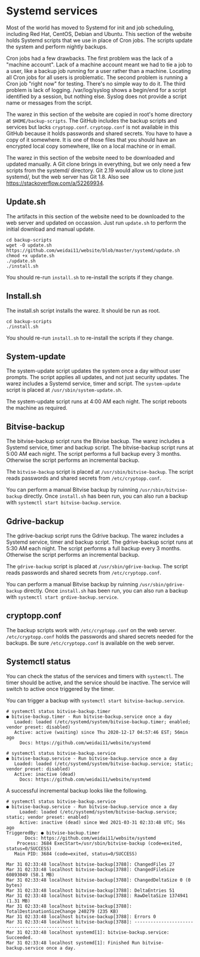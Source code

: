 # Systemd services

Most of the world has moved to Systemd for init and job scheduling, including Red Hat, CentOS, Debian and Ubuntu. This section of the website holds Systemd scripts that we use in place of Cron jobs. The scripts update the system and perform nightly backups.

Cron jobs had a few drawbacks. The first problem was the lack of a "machine account". Lack of a machine account meant we had to tie a job to a user, like a backup job running for a user rather than a machine. Locating all Cron jobs for all users is problematic. The second problem is running a Cron job "right now" for testing. There's no simple way to do it. The third problem is lack of logging. /var/log/syslog shows a begin/end for a script identified by a session, but nothing else. Syslog does not provide a script name or messages from the script.

The warez in this section of the website are copied in root's home directory at `$HOME/backup-scripts`. The GitHub includes the backup scripts and services but lacks `cryptopp.conf`. `cryptopp.conf` is not available in this GitHub because it holds passwords and shared secrets. You have to have a copy of it somewhere. It is one of those files that you should have an encrypted local copy somewhere, like on a local machine or in email.

The warez in this section of the website need to be downloaded and updated manually. A Git clone brings in everything, but we only need a few scripts from the systemd/ directory. Git 2.19 would allow us to clone just systemd/, but the web server has Git 1.8. Also see https://stackoverflow.com/a/52269934.

## Update.sh

The artifacts in this section of the website need to be downloaded to the web server and updated on occassion. Just run `update.sh` to perform the initial download and manual update.

```
cd backup-scripts
wget -O update.sh https://github.com/weidai11/website/blob/master/systemd/update.sh
chmod +x update.sh
./update.sh
./install.sh
```

You should re-run `install.sh` to re-install the scripts if they change.

## Install.sh

The install.sh script installs the warez. It should be run as root.

```
cd backup-scripts
./install.sh
```

You should re-run `install.sh` to re-install the scripts if they change.

## System-update

The system-update script updates the system once a day without user prompts. The script applies all updates, and not just security updates. The warez includes a Systemd service, timer and script. The `system-update` script is placed at `/usr/sbin/system-update.sh`.

The system-update script runs at 4:00 AM each night. The script reboots the machine as required.

## Bitvise-backup

The bitvise-backup script runs the Bitvise backup. The warez includes a Systemd service, timer and backup script. The bitvise-backup script runs at 5:00 AM each night. The script performs a full backup every 3 months. Otherwise the script performs an incremental backup.

The `bitvise-backup` script is placed at `/usr/sbin/bitvise-backup`. The script reads passwords and shared secrets from `/etc/cryptopp.conf`.

You can perform a manual Bitvise backup by ruinning `/usr/sbin/bitvise-backup` directly. Once `install.sh` has been run, you can also run a backup with `systemctl start bitvise-backup.service`.

## Gdrive-backup

The gdrive-backup script runs the Gdrive backup. The warez includes a Systemd service, timer and backup script. The gdrive-backup script runs at 5:30 AM each night. The script performs a full backup every 3 months. Otherwise the script performs an incremental backup.

The `gdrive-backup` script is placed at `/usr/sbin/gdrive-backup`. The script reads passwords and shared secrets from `/etc/cryptopp.conf`.

You can perform a manual Bitvise backup by ruinning `/usr/sbin/gdrive-backup` directly. Once `install.sh` has been run, you can also run a backup with `systemctl start grdive-backup.service`.

## cryptopp.conf

The backup scripts work with `/etc/cryptopp.conf` on the web server. `/etc/cryptopp.conf` holds the passwords and shared secrets needed for the backups. Be sure `/etc/cryptopp.conf` is available on the web server.

## Systemctl status

You can check the status of the services and timers with `systemctl`. The timer should be active, and the service should be inactive. The service will switch to active once triggered by the timer.

You can trigger a backup with `systemctl start bitvise-backup.service`.

```
# systemctl status bitvise-backup.timer
● bitvise-backup.timer - Run bitvise-backup.service once a day
   Loaded: loaded (/etc/systemd/system/bitvise-backup.timer; enabled; vendor preset: disabled)
   Active: active (waiting) since Thu 2020-12-17 04:57:46 EST; 56min ago
     Docs: https://github.com/weidai11/website/systemd

# systemctl status bitvise-backup.service
● bitvise-backup.service - Run bitvise-backup.service once a day
   Loaded: loaded (/etc/systemd/system/bitvise-backup.service; static; vendor preset: disabled)
   Active: inactive (dead)
     Docs: https://github.com/weidai11/website/systemd
```

A successful incremental backup looks like the following.

```
# systemctl status bitvise-backup.service
● bitvise-backup.service - Run bitvise-backup.service once a day
     Loaded: loaded (/etc/systemd/system/bitvise-backup.service; static; vendor preset: enabled)
     Active: inactive (dead) since Wed 2021-03-31 02:33:48 UTC; 56s ago
TriggeredBy: ● bitvise-backup.timer
       Docs: https://github.com/weidai11/website/systemd
    Process: 3684 ExecStart=/usr/sbin/bitvise-backup (code=exited, status=0/SUCCESS)
   Main PID: 3684 (code=exited, status=0/SUCCESS)

Mar 31 02:33:48 localhost bitvise-backup[3788]: ChangedFiles 27
Mar 31 02:33:48 localhost bitvise-backup[3788]: ChangedFileSize 60893049 (58.1 MB)
Mar 31 02:33:48 localhost bitvise-backup[3788]: ChangedDeltaSize 0 (0 bytes)
Mar 31 02:33:48 localhost bitvise-backup[3788]: DeltaEntries 51
Mar 31 02:33:48 localhost bitvise-backup[3788]: RawDeltaSize 1374941 (1.31 MB)
Mar 31 02:33:48 localhost bitvise-backup[3788]: TotalDestinationSizeChange 240279 (235 KB)
Mar 31 02:33:48 localhost bitvise-backup[3788]: Errors 0
Mar 31 02:33:48 localhost bitvise-backup[3788]: -------------------------------------------------
Mar 31 02:33:48 localhost systemd[1]: bitvise-backup.service: Succeeded.
Mar 31 02:33:48 localhost systemd[1]: Finished Run bitvise-backup.service once a day.
```

